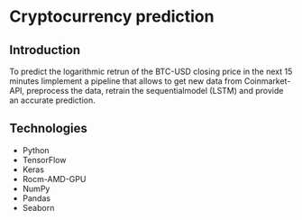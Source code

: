 # Cryptocurrency prediction
## Introduction
To predict the logarithmic retrun of the BTC-USD closing price in the next 15 minutes Iimplement a pipeline that allows to get new data from Coinmarket-API, preprocess the data, retrain the sequentialmodel (LSTM) and provide an accurate prediction.
## Technologies
<ul>
  <li>Python</li>
  <li>TensorFlow</li>
  <li>Keras</li>
  <li>Rocm-AMD-GPU</li>
  <li>NumPy</li>
  <li>Pandas</li>
  <li>Seaborn</li>
</ul>
